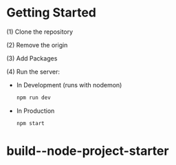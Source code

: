 # Getting Started

(1) Clone the repository

(2) Remove the origin

(3) Add Packages

(4) Run the server:

- In Development (runs with nodemon)
  ```sh
  npm run dev
  ```

- In Production 
  ```sh
  npm start
  ```
# build--node-project-starter
